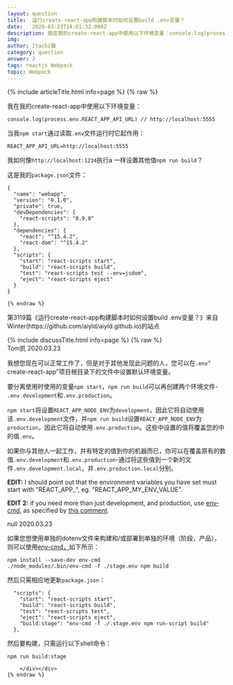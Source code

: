 ```yaml
---
layout: question
title:  运行create-react-app构建脚本时如何设置build .env变量？
date:   2020-03-23T14:01:32.000Z
description: 我在我的create-react-app中使用以下环境变量：console.log(process.env.REACT_APP_API_URL) //...
img: 
author: Itachi猿
category: question
answer: 2
tags: reactjs Webpack
topic: Webpack
---
```

<div class="article-root">
  <div class="article">
    {% include articleTitle.html info=page %}
    {% raw %}
    <div class="article-content"><p><font style="vertical-align: inherit;"><font style="vertical-align: inherit;">我在我的create-react-app中使用以下环境变量：</font></font></p>

<pre><code>console.log(process.env.REACT_APP_API_URL) // http://localhost:5555
</code></pre>

<p><font style="vertical-align: inherit;"><font style="vertical-align: inherit;">当我</font></font><code>npm start</code><font style="vertical-align: inherit;"><font style="vertical-align: inherit;">通过读取</font></font><code>.env</code><font style="vertical-align: inherit;"><font style="vertical-align: inherit;">文件</font><font style="vertical-align: inherit;">运行时它起作用</font><font style="vertical-align: inherit;">：</font></font></p>

<pre><code>REACT_APP_API_URL=http://localhost:5555
</code></pre>

<p><font style="vertical-align: inherit;"><font style="vertical-align: inherit;">我如何像</font></font><code>http://localhost:1234</code><font style="vertical-align: inherit;"><font style="vertical-align: inherit;">执行a </font><font style="vertical-align: inherit;">一样设置其他值</font></font><code>npm run build</code><font style="vertical-align: inherit;"><font style="vertical-align: inherit;">？</font></font></p>

<p><font style="vertical-align: inherit;"><font style="vertical-align: inherit;">这是我的</font></font><code>package.json</code><font style="vertical-align: inherit;"><font style="vertical-align: inherit;">文件：</font></font></p>

<pre><code>{<font></font>
  "name": "webapp",<font></font>
  "version": "0.1.0",<font></font>
  "private": true,<font></font>
  "devDependencies": {<font></font>
    "react-scripts": "0.9.0"<font></font>
  },<font></font>
  "dependencies": {<font></font>
    "react": "^15.4.2",<font></font>
    "react-dom": "^15.4.2"<font></font>
  },<font></font>
  "scripts": {<font></font>
    "start": "react-scripts start",<font></font>
    "build": "react-scripts build",<font></font>
    "test": "react-scripts test --env=jsdom",<font></font>
    "eject": "react-scripts eject"<font></font>
  }<font></font>
}<font></font>
</code></pre></div>
    {% endraw %}
  </div>
  <p class="winter_mark">第3119篇《运行create-react-app构建脚本时如何设置build .env变量？》来自Winter(https://github.com/aiyld/aiyld.github.io)的站点</p>
  <div class="discuss-wrapper">
    {% include discussTitle.html info=page %}
    {% raw %}
    <div class="discuss-item">
        <div class="discuss-parent">
          <div class="discuss-meta">
            <span class="discuss-user">Tom凯</span>
            <span class="discuss-time">2020.03.23</span>
          </div>
          <div class="discuss-comment"><p><font style="vertical-align: inherit;"><font style="vertical-align: inherit;">我想您现在可以正常工作了，但是对于其他发现此问题的人，您可以在</font></font><code>.env</code><font style="vertical-align: inherit;"><font style="vertical-align: inherit;">“ create-react-app”项目根目录下</font><font style="vertical-align: inherit;">的</font><font style="vertical-align: inherit;">文件中</font><font style="vertical-align: inherit;">设置默认环境变量</font><font style="vertical-align: inherit;">。</font></font></p>

<p><font style="vertical-align: inherit;"><font style="vertical-align: inherit;">要分离使用时使用的变量</font></font><code>npm start</code><font style="vertical-align: inherit;"><font style="vertical-align: inherit;">，</font></font><code>npm run build</code><font style="vertical-align: inherit;"><font style="vertical-align: inherit;">可以再创建两个环境文件- </font></font><code>.env.development</code><font style="vertical-align: inherit;"><font style="vertical-align: inherit;">和</font></font><code>.env.production</code><font style="vertical-align: inherit;"><font style="vertical-align: inherit;">。</font></font></p>

<p><code>npm start</code><font style="vertical-align: inherit;"><font style="vertical-align: inherit;">将设置</font></font><code>REACT_APP_NODE_ENV</code><font style="vertical-align: inherit;"><font style="vertical-align: inherit;">为</font></font><code>development</code><font style="vertical-align: inherit;"><font style="vertical-align: inherit;">，因此它将自动使用该</font></font><code>.env.development</code><font style="vertical-align: inherit;"><font style="vertical-align: inherit;">文件，并</font></font><code>npm run build</code><font style="vertical-align: inherit;"><font style="vertical-align: inherit;">设置</font></font><code>REACT_APP_NODE_ENV</code><font style="vertical-align: inherit;"><font style="vertical-align: inherit;">为</font></font><code>production</code><font style="vertical-align: inherit;"><font style="vertical-align: inherit;">，因此它将自动使用</font></font><code>.env.production</code><font style="vertical-align: inherit;"><font style="vertical-align: inherit;">。</font><font style="vertical-align: inherit;">这些中设置的值将覆盖您的中的值</font></font><code>.env</code><font style="vertical-align: inherit;"><font style="vertical-align: inherit;">。</font></font></p>

<p><font style="vertical-align: inherit;"><font style="vertical-align: inherit;">如果你与其他人一起工作，并有特定的值到你的机器而已，你可以在覆盖原有的数值</font></font><code>.env.development</code><font style="vertical-align: inherit;"><font style="vertical-align: inherit;">和</font></font><code>.env.production</code><font style="vertical-align: inherit;"><font style="vertical-align: inherit;">-通过将这些值到一个新的文件</font></font><code>.env.development.local</code><font style="vertical-align: inherit;"><font style="vertical-align: inherit;">，并</font></font><code>.env.production.local</code><font style="vertical-align: inherit;"><font style="vertical-align: inherit;">分别。  </font></font></p>

<p><strong>EDIT:</strong> I should point out that the environment variables you have set must start with "REACT_APP_", eg. "REACT_APP_MY_ENV_VALUE".</p>

<p><strong>EDIT 2:</strong> if you need more than just development, and production, use <a href="https://github.com/toddbluhm/env-cmd" rel="noreferrer">env-cmd</a>, as specified by <a href="https://github.com/facebook/create-react-app/issues/3903#issuecomment-365096630" rel="noreferrer">this comment</a>.</p></div>
        </div></div><div class="discuss-item">
        <div class="discuss-parent">
          <div class="discuss-meta">
            <span class="discuss-user">null</span>
            <span class="discuss-time">2020.03.23</span>
          </div>
          <div class="discuss-comment"><p><font style="vertical-align: inherit;"><font style="vertical-align: inherit;">如果您想使用单独的dotenv文件来构建和/或部署到单独的环境（阶段，产品），则可以使用</font></font><a href="https://github.com/toddbluhm/env-cmd" rel="nofollow noreferrer"><font style="vertical-align: inherit;"><font style="vertical-align: inherit;">env-cmd，</font></font></a><font style="vertical-align: inherit;"><font style="vertical-align: inherit;">如下所示：</font></font></p>

<pre class="lang-sh prettyprint-override"><code>npm install --save-dev env-cmd<font></font>
./node_modules/.bin/env-cmd -f ./stage.env npm build<font></font>
</code></pre>

<p><font style="vertical-align: inherit;"><font style="vertical-align: inherit;">然后只需相应地更新</font></font><code>package.json</code><font style="vertical-align: inherit;"><font style="vertical-align: inherit;">：</font></font></p>

<pre><code>  "scripts": {<font></font>
    "start": "react-scripts start",<font></font>
    "build": "react-scripts build",<font></font>
    "test": "react-scripts test",<font></font>
    "eject": "react-scripts eject",<font></font>
    "build:stage": "env-cmd -f ./.stage.env npm run-script build"<font></font>
  },<font></font>
</code></pre>

<p><font style="vertical-align: inherit;"><font style="vertical-align: inherit;">然后要构建，只需运行以下shell命令：</font></font></p>

<pre class="lang-sh prettyprint-override"><code>npm run build:stage
</code></pre></div>
        </div></div>
    {% endraw %}
  </div>
<div>
